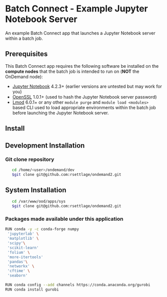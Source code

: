 # Batch Connect - Example Jupyter Notebook Server

An example Batch Connect app that launches a Jupyter Notebook server within a
batch job.

## Prerequisites

This Batch Connect app requires the following software be installed on the
**compute nodes** that the batch job is intended to run on (**NOT** the
OnDemand node):

- [Jupyter Notebook](http://jupyter.readthedocs.io/en/latest/) 4.2.3+ (earlier
  versions are untested but may work for you)
- [OpenSSL](https://www.openssl.org/) 1.0.1+ (used to hash the Jupyter Notebook
  server password)
- [Lmod](https://www.tacc.utexas.edu/research-development/tacc-projects/lmod)
  6.0.1+ or any other `module purge` and `module load <modules>` based CLI
  used to load appropriate environments within the batch job before launching
  the Jupyter Notebook server.

## Install

## Development Installation

### Git clone repository
```bash
   cd /home/<user>/ondemand/dev
   $git clone git@github.com:rsettlage/ondemand2.git
```

## System Installation
```bash
   cd /var/www/ood/apps/sys
   $git clone git@github.com:rsettlage/ondemand2.git
```

### Packages made available under this application

``` sh
RUN conda -y -c conda-forge numpy
 'jupyterlab' \
 'matplotlib' \
 'scipy'\
 'scikit-learn'
 'folium' \
 'more-itertools'
 'pandas'\
 'networkx' \
 'cftime' \
 'seaborn' 
 
RUN conda config --add channels https://conda.anaconda.org/gurobi
RUN conda install gurobi
```